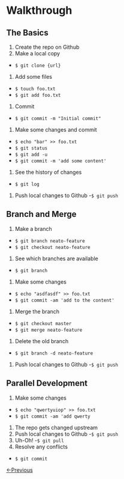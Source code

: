 # Walkthrough
## The Basics
1. Create the repo on Github
1. Make a local copy
  - `$ git clone {url}`
1. Add some files
  - `$ touch foo.txt`
  - `$ git add foo.txt`
1. Commit
  - `$ git commit -m "Initial commit"`
1. Make some changes and commit
  - `$ echo "bar" >> foo.txt`
  - `$ git status`
  - `$ git add -u`
  - `$ git commit -m 'add some content'`
1. See the history of changes
  - `$ git log`
1. Push local changes to Github
    -`$ git push`

## Branch and Merge
1. Make a branch
  - `$ git branch neato-feature`
  - `$ git checkout neato-feature`
1. See which branches are available
  - `$ git branch`
1. Make some changes
  - `$ echo "asdfasdf" >> foo.txt`
  - `$ git commit -am 'add to the content'`
1. Merge the branch
  - `$ git checkout master`
  - `$ git merge neato-feature`
1. Delete the old branch
  - `$ git branch -d neato-feature`
1. Push local changes to Github
    -`$ git push`

##  Parallel Development
1. Make some changes
  - `$ echo "qwertyuiop" >> foo.txt`
  - `$ git commit -am 'add qwerty`
1. The repo gets changed upstream
1. Push local changes to Github
  -`$ git push`
1. Uh-Oh!
  -`$ git pull`
1. Resolve any conflicts
 - `$ git commit`

[<-Previous](git.md)